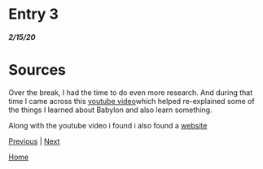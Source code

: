 # Entry 3
##### 2/15/20

# Sources 

Over the break, I had the time to do even more research. And during that time I came across this [youtube video](https://www.youtube.com/watch?v=eQH4273wy7w)which helped re-explained some of the things I learned about Babylon and also learn something.

Along with the youtube video i found i also found a [website](https://developer.mozilla.org/enUS/docs/Games/Techniques/3D_on_the_web/Building_up_a_basic_demo_with_Babylon.js?utm_campaign)

[Previous](entry02.md) | [Next](entry04.md)

[Home](../README.md)

